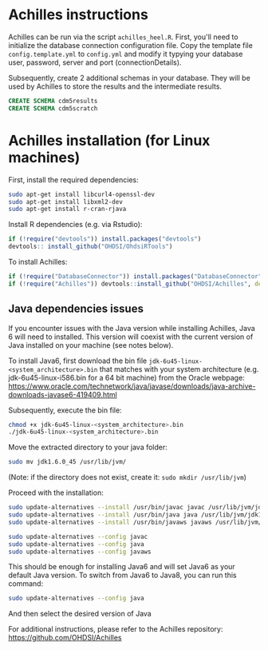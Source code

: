# Achilles instructions
Achilles can be run via the script `achilles_heel.R`. First, you'll need to initialize 
the database connection configuration file. Copy the template file `config.template.yml` to `config.yml` and modify it 
typying your database user, password, server and port (connectionDetails).

Subsequently, create 2 additional schemas in your database. They will be used by Achilles to store the results and the intermediate results. 

```sql
CREATE SCHEMA cdm5results
CREATE SCHEMA cdm5scratch
```

# Achilles installation (for Linux machines)

First, install the required dependencies:

```bash
sudo apt-get install libcurl4-openssl-dev
sudo apt-get install libxml2-dev
sudo apt-get install r-cran-rjava
```

Install R dependencies (e.g. via Rstudio):
```R
if (!require("devtools")) install.packages("devtools")
devtools:: install_github("OHDSI/OhdsiRTools")
```

To install Achilles:
```R
if (!require("DatabaseConnector")) install.packages("DatabaseConnector")
if (!require("Achilles")) devtools::install_github("OHDSI/Achilles", dependencies = TRUE)
```

## Java dependencies issues
If you encounter issues with the Java version while installing Achilles, Java 6 will need to installed. 
This version will coexist with the current version of Java installed on your machine (see notes below).

To install Java6, first download the bin file `jdk-6u45-linux-<system_architecture>.bin` that matches 
 with your system architecture (e.g. jdk-6u45-linux-i586.bin for a 64 bit machine) from the Oracle webpage: 
https://www.oracle.com/technetwork/java/javase/downloads/java-archive-downloads-javase6-419409.html

Subsequently, execute the bin file:
```bash
chmod +x jdk-6u45-linux-<system_architecture>.bin
./jdk-6u45-linux-<system_architecture>.bin  
```

Move the extracted directory to your java folder:
```bash
sudo mv jdk1.6.0_45 /usr/lib/jvm/
```  
(Note: if the directory does not exist, create it: `sudo mkdir /usr/lib/jvm`)

Proceed with the installation:
```bash
sudo update-alternatives --install /usr/bin/javac javac /usr/lib/jvm/jdk1.6.0_45/bin/javac 1
sudo update-alternatives --install /usr/bin/java java /usr/lib/jvm/jdk1.6.0_45/bin/java 1
sudo update-alternatives --install /usr/bin/javaws javaws /usr/lib/jvm/jdk1.6.0_45/bin/javaws 1 

sudo update-alternatives --config javac  
sudo update-alternatives --config java  
sudo update-alternatives --config javaws

```

This should be enough for installing Java6 and will set Java6 as your default Java version. 
To switch from Java6 to Java8, you can run this command:
```bash
sudo update-alternatives --config java 
```
And then select the desired version of Java 

For additional instructions, please refer to the Achilles repository: 
https://github.com/OHDSI/Achilles